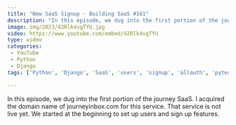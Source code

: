 ```yaml
---
title: "New SaaS Signup - Building SaaS #161"
description: "In this episode, we dug into the first portion of the journey SaaS. I acquired the domain name of journeyinbox.com for this service. That service is not live yet. We started at the beginning to set up users and sign up features."
image: img/2023/42Rlk4vgTYU.jpg
video: https://www.youtube.com/embed/42Rlk4vgTYU
type: video
categories:
 - YouTube
 - Python
 - Django
tags: ['Python', 'Django', 'SaaS', 'users', 'signup', 'allauth', 'pytest']

---
```


In this episode, we dug into the first portion of the journey SaaS. I acquired the domain name of journeyinbox.com for this service. That service is not live yet. We started at the beginning to set up users and sign up features.
